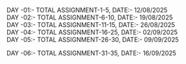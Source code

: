 DAY -01:- TOTAL ASSIGNMENT-1-5, DATE:- 12/08/2025  
DAY -02:- TOTAL ASSIGNMENT-6-10, DATE:- 19/08/2025  
DAY -03:- TOTAL ASSIGNMENT-11-15, DATE:- 26/08/2025  
DAY -04:- TOTAL ASSIGNMENT-16-25, DATE:- 02/09/2025  
DAY -05:- TOTAL ASSIGNMENT-26-30, DATE:- 09/09/2025

DAY -06:- TOTAL ASSIGNMENT-31-35, DATE:- 16/09/2025

